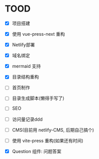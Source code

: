 # TOOD

*   [x] 项目搭建

*   [x] 使用 vue-press-next 重构

*   [x] Netlify部署

*   [x] 域名绑定

*   [x] mermaid 支持

*   [x] 目录结构重构

*   [ ] 首页制作

*   [ ] 目录生成脚本(懒得手写了)

*   [ ] SEO

*   [ ] 访问量记录ddd

*   [ ] CMS(目前用 netlify-CMS, 后期自己搞个)

*   [ ] 使用 vite-press 重构(如果还有时间)

*   [x] Question 组件: 问题答案
